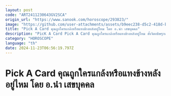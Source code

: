 ```yaml
---
layout: post
code: "ART2411230643GV2SCA"
origin_url: "https://www.sanook.com/horoscope/293823/"
image: "https://github.com/user-attachments/assets/b9eec238-d5c2-418d-b38b-7fa0d0eb8526"
title: "Pick A Card คุณถูกใครแกล้งหรือแทงข้างหลังอยู่ไหม โดย อ.นำ เสขบุคคล"
description: "PicK A Card Pick A Card คุณถูกใครแกล้งหรือแทงข้างหลังอยู่ไหม ตั้งจิตอธิษฐาน เอ่ยชื่อ-นามสกุล เลือกไพ่หนึ่งใน 3 ใบนี้ และอ่านคำทำนายได้เลยค่ะ"
category: "HOROSCOPE"
language: "th"
date: 2024-11-23T06:56:19.797Z
---
```


# Pick A Card คุณถูกใครแกล้งหรือแทงข้างหลังอยู่ไหม โดย อ.นำ เสขบุคคล